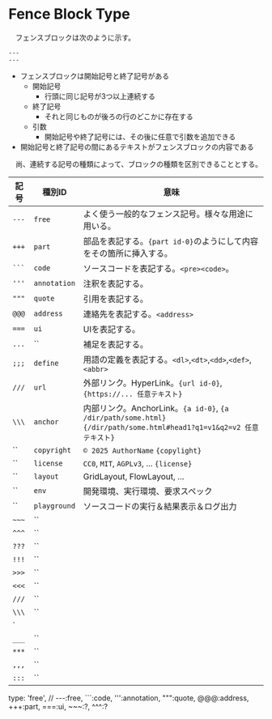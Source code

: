 # Fence Block Type

　フェンスブロックは次のように示す。

````javel
---
---
````

* フェンスブロックは開始記号と終了記号がある
    * 開始記号
        * 行頭に同じ記号が3つ以上連続する
    * 終了記号
        * それと同じものが後ろの行のどこかに存在する
    * 引数
        * 開始記号や終了記号には、その後に任意で引数を追加できる
* 開始記号と終了記号の間にあるテキストがフェンスブロックの内容である

　尚、連続する記号の種類によって、ブロックの種類を区別できることとする。

記号|種別ID|意味
----|------|----
`---`|`free`|よく使う一般的なフェンス記号。様々な用途に用いる。
`+++`|`part`|部品を表記する。`{part id-0}`のようにして内容をその箇所に挿入する。
`` ``` ``|`code`|ソースコードを表記する。`<pre><code>`。
`'''`|`annotation`|注釈を表記する。
`"""`|`quote`|引用を表記する。
`@@@`|`address`|連絡先を表記する。`<address>`
`===`|`ui`|UIを表記する。
`...`|``|補足を表記する。
`;;;`|`define`|用語の定義を表記する。`<dl>`,`<dt>`,`<dd>`,`<def>`,`<abbr>`
`///`|`url`|外部リンク。HyperLink。`{url id-0}`, `{https://... 任意テキスト}`
`\\\`|`anchor`|内部リンク。AnchorLink。`{a id-0}`, `{a /dir/path/some.html}` `{/dir/path/some.html#head1?q1=v1&q2=v2 任意テキスト}`
``|`copyright`|`© 2025 AuthorName` `{copylight}`
``|`license`|`CC0`, `MIT`, `AGPLv3`, ... `{license}`
``|`layout`|GridLayout, FlowLayout, ...
``|`env`|開発環境、実行環境、要求スペック
``|`playground`|ソースコードの実行＆結果表示＆ログ出力
`~~~`|``|
`^^^`|``|
`???`|``|
`!!!`|``|
`>>>`|``|
`<<<`|``|
`///`|``|
`\\\`|``|
`|||`|``|
`___`|``|
`***`|``|
`,,,`|``|
`:::`|``|

type: 'free', // ---:free, ```:code, ''':annotation, """:quote, @@@:address, +++:part, ===:ui, ~~~:?, ^^^:?
